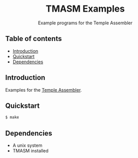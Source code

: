 <p align="center">
	<h1 align="center">TMASM Examples</h2>
	<p align="center">Example programs for the Temple Assembler</p>
</p>

## Table of contents
* [Introduction](#introduction)
* [Quickstart](#quickstart)
* [Dependencies](#dependencies)

## Introduction
Examples for the [Temple Assembler](https://github.com/Temple-VM/tmasm).

## Quickstart
```sh
$ make
```

## Dependencies
- A unix system
- TMASM installed
